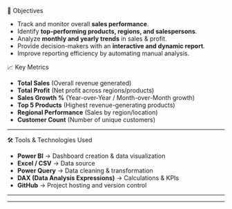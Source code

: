 🎯 Objectives
- Track and monitor overall **sales performance**.
- Identify **top-performing products, regions, and salespersons**.
- Analyze **monthly and yearly trends** in sales & profit.
- Provide decision-makers with an **interactive and dynamic report**.
- Improve reporting efficiency by automating manual analysis.

📈 Key Metrics
- **Total Sales** (Overall revenue generated)
- **Total Profit** (Net profit across regions/products)
- **Sales Growth %** (Year-over-Year / Month-over-Month growth)
- **Top 5 Products** (Highest revenue-generating products)
- **Regional Performance** (Sales by region/location)
- **Customer Count** (Number of unique customers)

---

 🛠️ Tools & Technologies Used
- **Power BI** → Dashboard creation & data visualization
- **Excel / CSV** → Data source
- **Power Query** → Data cleaning & transformation
- **DAX (Data Analysis Expressions)** → Calculations & KPIs
- **GitHub** → Project hosting and version control

---

---


